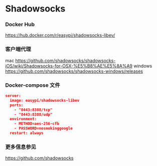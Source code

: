 # Shadowsocks

### Docker Hub
https://hub.docker.com/r/easypi/shadowsocks-libev/

### 客户端代理
mac
https://github.com/shadowsocks/shadowsocks-iOS/wiki/Shadowsocks-for-OSX-%E5%B8%AE%E5%8A%A9
windows
https://github.com/shadowsocks/shadowsocks-windows/releases


### Docker-compose 文件

```json
server:
  image: easypi/shadowsocks-libev
  ports:
    - "8443:8388/tcp"
    - "8443:8388/udp"
  environment:
    - METHOD=aes-256-cfb
    - PASSWORD=nosmokinggoogle
  restart: always
```

### 更多信息参见
https://github.com/shadowsocks